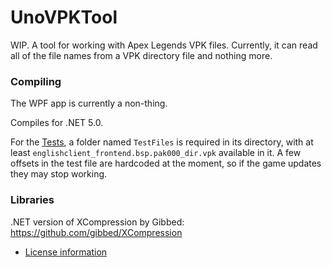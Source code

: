 # UnoVPKTool
WIP. A tool for working with Apex Legends VPK files. Currently, it can read all of the file names from a VPK directory file and nothing more.

### Compiling
The WPF app is currently a non-thing.

Compiles for .NET 5.0.

For the [Tests](UnoVPKTool.Tests), a folder named `TestFiles` is required in its directory, with at least `englishclient_frontend.bsp.pak000_dir.vpk` available in it. A few offsets in the test file are hardcoded at the moment, so if the game updates they may stop working.

### Libraries
.NET version of XCompression by Gibbed: https://github.com/gibbed/XCompression
- [License information](XCompression/LICENSE.txt)
